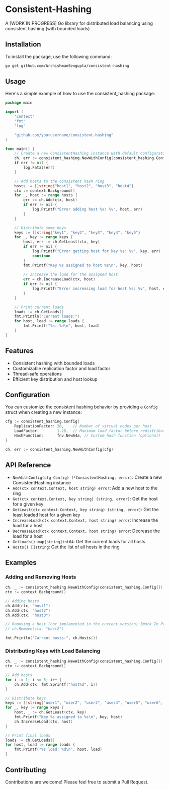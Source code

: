 # Consistent-Hashing
A [WORK IN PROGRESS] Go library for distributed load balancing using consistent hashing (with bounded loads)

## Installation

To install the package, use the following command:

```bash
go get github.com/ArchishmanSengupta/consistent-hashing
```

## Usage

Here's a simple example of how to use the consistent_hashing package:

```go
package main

import (
	"context"
	"fmt"
	"log"

	"github.com/yourusername/consistent-hashing"
)

func main() {
	// Create a new ConsistentHashing instance with default configuration
	ch, err := consistent_hashing.NewWithConfig(consistent_hashing.Config{})
	if err != nil {
		log.Fatal(err)
	}

	// Add hosts to the consistent hash ring
	hosts := []string{"host1", "host2", "host3", "host4"}
	ctx := context.Background()
	for _, host := range hosts {
		err := ch.Add(ctx, host)
		if err != nil {
			log.Printf("Error adding host %s: %v", host, err)
		}
	}

	// Distribute some keys
	keys := []string{"key1", "key2", "key3", "key4", "key5"}
	for _, key := range keys {
		host, err := ch.GetLeast(ctx, key)
		if err != nil {
			log.Printf("Error getting host for key %s: %v", key, err)
			continue
		}
		fmt.Printf("Key %s assigned to host %s\n", key, host)
		
		// Increase the load for the assigned host
		err = ch.IncreaseLoad(ctx, host)
		if err != nil {
			log.Printf("Error increasing load for host %s: %v", host, err)
		}
	}

	// Print current loads
	loads := ch.GetLoads()
	fmt.Println("Current loads:")
	for host, load := range loads {
		fmt.Printf("%s: %d\n", host, load)
	}
}
```

## Features

- Consistent hashing with bounded loads
- Customizable replication factor and load factor
- Thread-safe operations
- Efficient key distribution and host lookup

## Configuration

You can customize the consistent hashing behavior by providing a `Config` struct when creating a new instance:

```go
cfg := consistent_hashing.Config{
    ReplicationFactor: 20,    // Number of virtual nodes per host
    LoadFactor:        1.25,  // Maximum load factor before redistribution
    HashFunction:      fnv.New64a, // Custom hash function (optional)
}

ch, err := consistent_hashing.NewWithConfig(cfg)
```

## API Reference

- `NewWithConfig(cfg Config) (*ConsistentHashing, error)`: Create a new ConsistentHashing instance
- `Add(ctx context.Context, host string) error`: Add a new host to the ring
- `Get(ctx context.Context, key string) (string, error)`: Get the host for a given key
- `GetLeast(ctx context.Context, key string) (string, error)`: Get the least loaded host for a given key
- `IncreaseLoad(ctx context.Context, host string) error`: Increase the load for a host
- `DecreaseLoad(ctx context.Context, host string) error`: Decrease the load for a host
- `GetLoads() map[string]int64`: Get the current loads for all hosts
- `Hosts() []string`: Get the list of all hosts in the ring

## Examples

### Adding and Removing Hosts

```go
ch, _ := consistent_hashing.NewWithConfig(consistent_hashing.Config{})
ctx := context.Background()

// Adding hosts
ch.Add(ctx, "host1")
ch.Add(ctx, "host2")
ch.Add(ctx, "host3")

// Removing a host (not implemented in the current version) [Work In Progress]
// ch.Remove(ctx, "host2")

fmt.Println("Current hosts:", ch.Hosts())
```

### Distributing Keys with Load Balancing

```go
ch, _ := consistent_hashing.NewWithConfig(consistent_hashing.Config{})
ctx := context.Background()

// Add hosts
for i := 1; i <= 5; i++ {
    ch.Add(ctx, fmt.Sprintf("host%d", i))
}

// Distribute keys
keys := []string{"user1", "user2", "user3", "user4", "user5", "user6", "user7", "user8", "user9", "user10"}
for _, key := range keys {
    host, _ := ch.GetLeast(ctx, key)
    fmt.Printf("Key %s assigned to %s\n", key, host)
    ch.IncreaseLoad(ctx, host)
}

// Print final loads
loads := ch.GetLoads()
for host, load := range loads {
    fmt.Printf("%s load: %d\n", host, load)
}
```

## Contributing

Contributions are welcome! Please feel free to submit a Pull Request.
